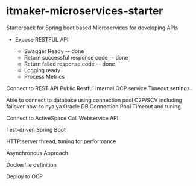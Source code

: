 ﻿# itmaker-microservices-starter

Starterpack for Spring boot based Microservices for developing APIs
<ul>
  <li>Expose RESTFUL API</li>
  <ul>
    <li>Swagger Ready -- done</li>
    <li>Return successful response code -- done</li>
    <li>Return failed response code -- done</li>
    <li>Logging ready</li>
    <li>Process Metrics</li>
  </ul>
</ul>

Connect to REST API
Public Restful
Internal OCP service
Timeout settings

Able to connect to database using connection pool
C2P/SCV
including failover how-to nya ya
Oracle DB
Connection Pool
Timeout and tuning

Connect to ActiveSpace
Call Webservice API

Test-driven Spring Boot

HTTP server thread, tuning for performance

Asynchronous Approach

Dockerfile definition

Deploy to OCP

